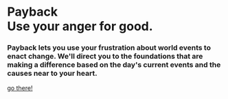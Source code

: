 <h1>Payback</br>Use your anger for good.</h1>



<h3>Payback lets you use your frustration about world events to enact change. We'll direct you to the foundations that are making a difference based on the day's current events and the causes near to your heart.</h3>

<a href="http://jacksonwheelers.space:8888">go there!</a>
